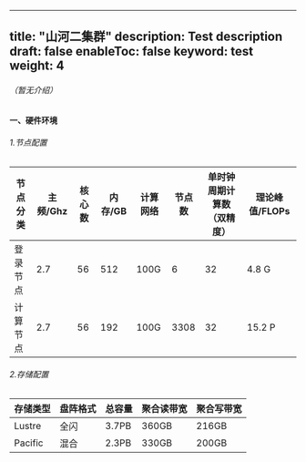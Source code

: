 
---
title: "山河二集群"
description: Test description
draft: false
enableToc: false
keyword: test
weight: 4
---


###### （暂无介绍）

#### 一、硬件环境

###### 1.节点配置

| 节点分类 | 主频/Ghz | 核心数 | 内存/GB | 计算网络  | 节点数 | 单时钟周期计算数（双精度） | 理论峰值/FLOPs |
| -------- | -------- | ------ | ------- | --------- | ------ | -------------------------- | -------------- |
| 登录节点 | 2.7      | 56     | 512     | 100G  | 6      | 32                         | 4.8 G          |
| 计算节点 | 2.7      | 56     | 192     | 100G  | 3308   | 32                         | 15.2 P         |

###### 2.存储配置

| 存储类型 | 盘阵格式 | 总容量 | 聚合读带宽 | 聚合写带宽 |
| -------- | -------- | ------ | ---------- | ---------- |
| Lustre   | 全闪     | 3.7PB  | 360GB      | 216GB      |
| Pacific  | 混合     | 2.3PB  | 330GB      | 200GB      |





